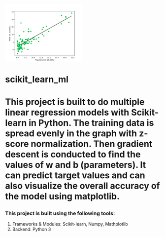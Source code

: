 <img align="middle" width="250" alt="demo two" src="https://github.com/SrimanPolusani/linear_regression_for_business/blob/master/ml_business.png?raw=true">
<h1>scikit_learn_ml<h1>
<p>This project is built to do multiple linear regression models with Scikit-learn in Python. The training data is spread evenly in the graph with z-score normalization. Then gradient descent is conducted to find the values of w and b (parameters). It can predict target values and can also visualize the overall accuracy of the model using matplotlib.</p>
<h3>This project is built using the following tools:</h3>
<ol>
  <li>Frameworks & Modules: Scikit-learn, Numpy, Mathplotlib</li>
  <li>Backend: Python 3</li>
</ol>
